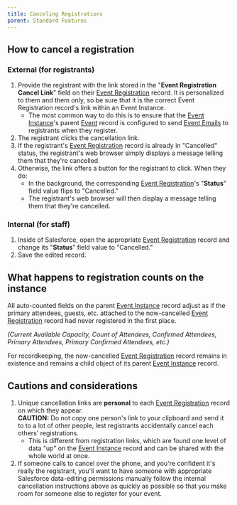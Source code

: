 ```yaml
---
title: Canceling Registrations
parent: Standard Features
---
```


## How to cancel a registration

### External (for registrants)

1. Provide the registrant with the link stored in the "**Event Registration Cancel Link**" field on their [Event Registration](../../object-field-resources/summit-event-reg-obj/) record.  It is personalized to them and them only, so be sure that it is the correct Event Registration record's link within an Event Instance.
    * The most common way to do this is to ensure that the [Event Instance](../event-instance-functionality/)'s parent [Event](../../Getting-Started/create-basic-event/) record is configured to send [Event Emails](../create-event-email/create-event-email/) to registrants when they register.
2. The registrant clicks the cancellation link.
3. If the registrant's [Event Registration](../../object-field-resources/summit-event-reg-obj/) record is already in "Cancelled" status, the registrant's web browser simply displays a message telling them that they're cancelled.
4. Otherwise, the link offers a button for the registrant to click.  When they do:
    * In the background, the corresponding [Event Registration](../../object-field-resources/summit-event-reg-obj/)'s "**Status**" field value flips to "Cancelled."
    * The registrant's web browser will then display a message telling them that they're cancelled.

### Internal (for staff)

1. Inside of Salesforce, open the appropriate [Event Registration](../../object-field-resources/summit-event-reg-obj/) record and change its "**Status**" field value to "Cancelled."
2. Save the edited record.

## What happens to registration counts on the instance

All auto-counted fields on the parent [Event Instance](../event-instance-functionality/) record adjust as if the primary attendees, guests, etc. attached to the now-cancelled [Event Registration](../../object-field-resources/summit-event-reg-obj/) record had never registered in the first place.

_(Current Available Capacity, Count of Attendees, Confirmed Attendees, Primary Attendees, Primary Confirmed Attendees, etc.)_

For recordkeeping, the now-cancelled [Event Registration](../../object-field-resources/summit-event-reg-obj/) record remains in existence and remains a child object of its parent [Event Instance](../event-instance-functionality/) record.

## Cautions and considerations

1. Unique cancellation links are **personal** to each [Event Registration](../../object-field-resources/summit-event-reg-obj/) record on which they appear.<br/>**CAUTION:**  Do not copy one person's link to your clipboard and send it to to a lot of other people, lest registrants accidentally cancel each others' registrations.
    * This is different from registration links, which are found one level of data "up" on the [Event Instance](../event-instance-functionality/) record and can be shared with the whole world at once.
1. If someone calls to cancel over the phone, and you're confident it's really the registrant, you'll want to have someone with appropriate Salesforce data-editing permissions manually follow the internal cancellation instructions above as quickly as possible so that you make room for someone else to register for your event.
